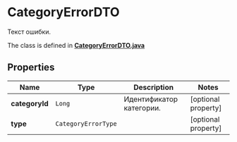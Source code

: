 

# CategoryErrorDTO

Текст ошибки.

The class is defined in **[CategoryErrorDTO.java](../../src/main/java/org/openapitools/model/CategoryErrorDTO.java)**

## Properties

Name | Type | Description | Notes
------------ | ------------- | ------------- | -------------
**categoryId** | `Long` | Идентификатор категории. |  [optional property]
**type** | `CategoryErrorType` |  |  [optional property]




